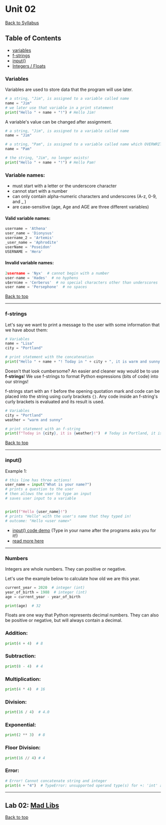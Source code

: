 # <a id="top"></a>Unit 02

[Back to Syllabus](../README.md)

## Table of Contents

- [variables](#variables)
- [f-strings](#fstring)
- [input()](#input)
- [Integers / Floats](#numbers)

### <a id="variables"></a>Variables

Variables are used to store data that the program will use later.

```python
# a string, "Jim", is assigned to a variable called name
name = "Jim"
# we later use that variable in a print statement
print("Hello " + name + "!") # Hello Jim!
```

A variable's value can be changed after assignment.

```python
# a string, "Jim", is assigned to a variable called name
name = "Jim"

# a string, "Pam", is assigned to a variable called name which OVERWRITES the previous data
name = "Pam"

# the string, "Jim", no longer exists!
print("Hello " + name + "!") # Hello Pam!
```

### Variable names:

- must start with a letter or the underscore character
- cannot start with a number
- can only contain alpha-numeric characters and underscores (A-z, 0-9, and \_ )
- are case-sensitive (age, Age and AGE are three different variables)

#### Valid variable names:

```python
username = 'Athena'
user_name = 'Dionysus'
username_2 = 'Artemis'
_user_name = 'Aphrodite'
userName = 'Poseidon'
USERNAME = 'Hera'
```

#### Invalid variable names:

```python
2username = 'Nyx'  # cannot begin with a number
user-name = 'Hades'  # no hyphens
u$ern&me = 'Cerberus'  # no special characters other than underscores
user name = 'Persephone'  # no spaces
```

[Back to top](#top)

---

### <a id="fstring"></a>f-strings

Let's say we want to print a message to the user with some information that we have about them:

```python
# Variables
name = "Lisa"
city = "Portland"

# print statement with the concatenation
print("Hello " + name + "! Today in " + city + ", it is warm and sunny!")  # Hello Lisa! Today in Portland, it is warm and sunny!
```

Doesn't that look cumbersome? An easier and cleaner way would be to use **f-strings**! We use f-strings to format Python expressions (bits of code) into our strings!

f-strings start with an `f` before the opening quotation mark and code can be placed into the string using curly brackets `{}`. Any code inside an f-string's curly brackets is evaluated and its result is used.

```python
# Variables
city = "Portland"
weather = "warm and sunny"

# print statement with an f-string
print(f"Today in {city}, it is {weather}!")  # Today in Portland, it is warm and sunny!
```

[Back to top](#top)

---

### <a id="input"></a>input()

Example 1:

```python
# this line has three actions!
user_name = input("What is your name?")
# prints a question to the user
# then allows the user to type an input
# saves user input to a variable


print(f"Hello {user_name}!")
# prints "Hello" with the user's name that they typed in!
# outcome: "Hello <user name>"
```

- [input() code demo](https://repl.it/@pdxadmin/input) (Type in your name after the programs asks you for it!)
- [read more here](https://www.w3schools.com/python/ref_func_input.asp)

---

### <a id="numbers"></a>Numbers

Integers are whole numbers. They can positive or negative.

Let's use the example below to calculate how old we are this year.

```python
current_year = 2020  # integer (int)
year_of_birth = 1988  # integer (int)
age = current_year - year_of_birth

print(age)  # 32
```

Floats are one way that Python represents decimal numbers. They can also be positive or negative, but will always contain a decimal.

### Addition:

```python
print(4 + 4)  # 8
```

### Subtraction:

```python
print(8 - 4)  # 4
```

### Multiplication:

```python
print(4 * 4)  # 16
```

### Division:

```python
print(16 / 4)  # 4.0
```

### Exponential:

```python
print(2 ** 3)  # 8
```

### Floor Division:

```python
print(16 // 4) # 4
```

### Error:

```python
# Error! Cannot concatenate string and integer
print(4 + "4")  # TypeError: unsupported operand type(s) for +: 'int' and 'str'
```

---

## <a id="lab"></a>Lab 02: [Mad Libs](https://github.com/PdxCodeGuild/Programming101/blob/master/labs/madlibs.md)

[Back to top](#top)

